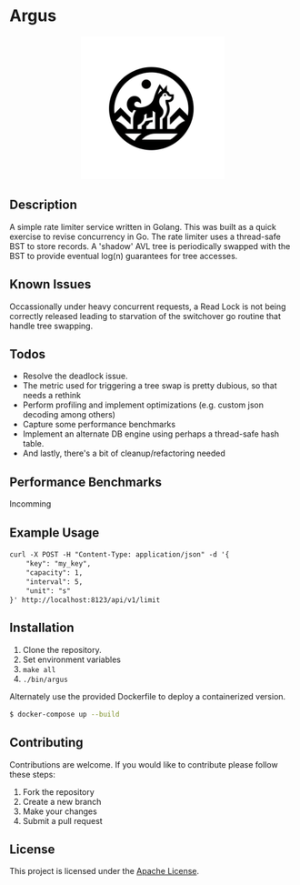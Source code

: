 # Argus

<p align="center">
    <img src="argusdb.png" alt="Project Image" width="50%">
</p>

## Description

A simple rate limiter service written in Golang. This was built as a quick exercise to revise concurrency in Go.
The rate limiter uses a thread-safe BST to store records. A 'shadow' AVL tree is periodically swapped with the BST
to provide eventual log(n) guarantees for tree accesses.

## Known Issues

Occassionally under heavy concurrent requests, a Read Lock is not being correctly released leading to starvation
of the switchover go routine that handle tree swapping.

## Todos

- Resolve the deadlock issue.
- The metric used for triggering a tree swap is pretty dubious, so that needs a rethink
- Perform profiling and implement optimizations (e.g. custom json decoding among others) 
- Capture some performance benchmarks
- Implement an alternate DB engine using perhaps a thread-safe hash table.
- And lastly, there's a bit of cleanup/refactoring needed

## Performance Benchmarks

Incomming

## Example Usage
```
curl -X POST -H "Content-Type: application/json" -d '{
    "key": "my_key",
    "capacity": 1,
    "interval": 5,
    "unit": "s"
}' http://localhost:8123/api/v1/limit
```

## Installation

1. Clone the repository.
2. Set environment variables
3. `make all`
4. `./bin/argus`

Alternately use the provided Dockerfile to deploy a containerized version. 

```sh
$ docker-compose up --build
```

## Contributing

Contributions are welcome. If you would like to contribute please follow these steps:

1. Fork the repository
2. Create a new branch
3. Make your changes
4. Submit a pull request

## License

This project is licensed under the [Apache License](LICENSE).
